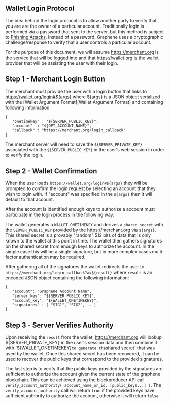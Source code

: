 ## Wallet Login Protocol

The idea behind the login protocol is to allow another party to verify that you are are the owner of a particular account. Traditionally login is performed via a password that sent to the server, but this method is subject to [Phishing Attacks](https://en.wikipedia.org/wiki/Phishing). Instead of a password, Graphene uses a cryptographic challenge/response to verify that a user controls a particular account.

For the purpose of this document, we will assume https://merchant.org is the service that will be logged into and that https://wallet.org is the wallet provider that will be assisting the user with their login.

## Step 1 - Merchant Login Button

The merchant must provide the user with a login button that links to https://wallet.org/login#${args} where ${args} is a JSON object serialized with the [Wallet Argument Format](Wallet Argument Format) and containing following information:

```
{
   "onetimekey" : "${SERVER_PUBLIC_KEY}",
   "account"  : "${OPT_ACCOUNT_NAME}",
   "callback" : "https://merchant.org/login_callback"
}
```

The merchant server will need to save the `${SERVER_PRIVATE_KEY}` associated with the `${SERVER_PUBLIC_KEY}` in the user's web session in order to verify the login.

## Step 2 - Wallet Confirmation

When the user loads `https://wallet.org/login#${args}` they will be prompted to confirm the login request by selecting an account that they wish to login with. If "account" was specified in the `${args}` then it will default to that account.

After the account is identified enough keys to authorize a account must participate in the login process in the following way.

The wallet generates a `WALLET_ONETIMEKEY` and derives a `shared secret` with the `SERVER_PUBLIC_KEY` provided by the https://merchant.org via `${args}`. This shared secret is a provably "random" 512 bits of data that is only known to the wallet at this point in time. The wallet then gathers signatures on the shared secret from enough keys to authorize the account. In the simple case this will be a single signature, but in more complex cases multi-factor authentication may be required.

After gathering all of the signatures the wallet redirects the user to `https://merchant.org/login_callback?a=${result}` where `result` is an encoded JSON object containing the following information:

```
{
   "account": "Graphene Account Name",
   "server_key": "${SERVER_PUBLIC_KEY}",
   "account_key": "${WALLET_ONETIMEKEY}",
   "signatures" : [ "SIG1", "SIG2", .. ]
}
```

## Step 3 - Server Verifies Authority

Upon receiving the `result` from the wallet, https://merchant.org will lookup ${SERVER_PRIVATE_KEY} in the user's session data and then combine it with `${WALLET_ONETIMEKEY}`to generate the`shared secret` that was used by the wallet. Once this shared secret has been recovered, it can be used to recover the public keys that correspond to the provided signatures.

The last step is to verify that the public keys provided by the signatures are sufficient to authorize the account given the current state of the graphene blockchain. This can be achieved using the blockproducer API call `verify_account_authority( account_name_or_id, [public_keys...] )`. The `verify_account_authority` call will return `true` if the provided keys have sufficient authority to authorize the account, otherwise it will return `false`
